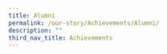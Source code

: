 ```yaml
---
title: Alumni
permalink: /our-story/Achievements/Alumni/
description: ""
third_nav_title: Achievements
---
```

